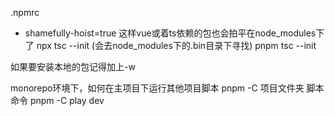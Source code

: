 .npmrc 
  - shamefully-hoist=true 这样vue或着ts依赖的包也会拍平在node_modules下了
npx tsc --init (会去node_modules下的.bin目录下寻找)
pnpm tsc --init

如果要安装本地的包记得加上-w

monorepo环境下，如何在主项目下运行其他项目脚本 pnpm -C 项目文件夹 脚本命令 pnpm -C play dev
